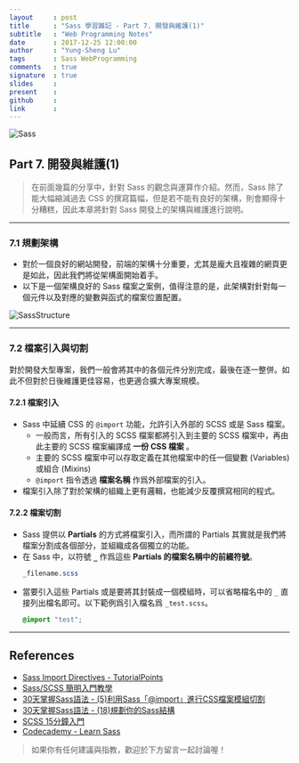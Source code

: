 ```yaml
---
layout     : post
title      : "Sass 學習雜記 - Part 7. 開發與維護(1)"
subtitle   : "Web Programming Notes"
date       : 2017-12-25 12:00:00
author     : "Yung-Sheng Lu"
tags       : Sass WebProgramming
comments   : true
signature  : true
slides     : 
present    : 
github     :
link       :
---
```


![Sass](https://i.imgur.com/7vx71Hx.png)

## Part 7. 開發與維護(1)

> 在前面幾篇的分享中，針對 Sass 的觀念與運算作介紹。然而，Sass 除了能大幅縮減過去 CSS 的撰寫篇幅，但是若不能有良好的架構，則會顯得十分糟糕，因此本章將針對 Sass 開發上的架構與維護進行說明。

---

### 7.1 規劃架構

* 對於一個良好的網站開發，前端的架構十分重要，尤其是龐大且複雜的網頁更是如此，因此我們將從架構面開始着手。
* 以下是一個架構良好的 Sass 檔案之案例，值得注意的是，此架構對針對每一個元件以及對應的變數與函式的檔案位置配置。

![SassStructure](https://s3.amazonaws.com/codecademy-content/courses/Sass/sass_structure.svg)

---

### 7.2 檔案引入與切割

對於開發大型專案，我們一般會將其中的各個元件分別完成，最後在逐一整併。如此不但對於日後維護更佳容易，也更適合擴大專案規模。

#### 7.2.1 檔案引入

* Sass 中延續 CSS 的 `@import` 功能，允許引入外部的 SCSS 或是 Sass 檔案。
    * 一般而言，所有引入的 SCSS 檔案都將引入到主要的 SCSS 檔案中，再由此主要的 SCSS 檔案編譯成 **一份 CSS 檔案** 。
    * 主要的 SCSS 檔案中可以存取定義在其他檔案中的任一個變數 (Variables) 或組合 (Mixins)
    * `@import` 指令透過 **檔案名稱** 作爲外部檔案的引入。
* 檔案引入除了對於架構的組織上更有邏輯，也能減少反覆撰寫相同的程式。

#### 7.2.2 檔案切割

* Sass 提供以 **Partials** 的方式將檔案引入，而所謂的 Partials 其實就是我們將檔案分割成各個部分，並組織成各個獨立的功能。
* 在 Sass 中，以符號 **`_`** 作爲這些 **Partials 的檔案名稱中的前綴符號**。
    ```scss
    _filename.scss
    ```
* 當要引入這些 Partials 或是要將其封裝成一個模組時，可以省略檔名中的 `_` 直接列出檔名即可。以下範例爲引入檔名爲 `_test.scss`。
    ```scss
    @import "test";
    ```

---

## References

* [Sass Import Directives - TutorialPoints](https://www.tutorialspoint.com/sass/directives_import.htm)
* [Sass/SCSS 簡明入門教學](http://blog.kdchang.cc/2016/10/11/sass-scss-tutorial-introduction/)
* [30天掌握Sass語法 - (5)利用Sass「@import」進行CSS檔案模組切割](https://ithelp.ithome.com.tw/articles/10127832)
* [30天掌握Sass語法 - (18)規劃你的Sass結構](https://ithelp.ithome.com.tw/articles/10132821)
* [SCSS 15分鐘入門](http://eddychang.me/blog/others/91-scss-15-mins.html)
* [Codecademy - Learn Sass](https://www.codecademy.com/learn/learn-sass)

> 如果你有任何建議與指教，歡迎於下方留言一起討論喔！